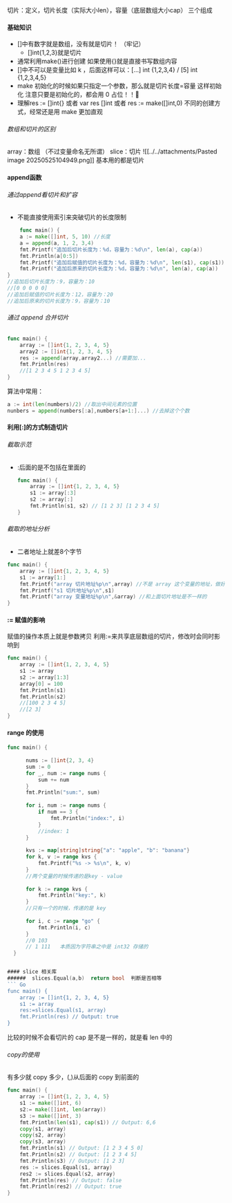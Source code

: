 切片：定义，切片长度（实际大小len），容量（底层数组大小cap）  三个组成
#### 基础知识
- \[]中有数字就是数组，没有就是切片！ （牢记）
	- \[]int{1,2,3}就是切片
- 通常利用make()进行创建  如果使用{}就是直接书写数组内容
- \[]中不可以是变量比如 k  ，后面这样可以：\[...] int {1,2,3,4}  / \[5] int {1,2,3,4,5}
- make 初始化的时候如果只指定一个参数，那么就是切片长度=容量 这样初始化   注意只要是初始化的，都会用 0 占位！！
- 理解res := \[]int{}   或者  var res \[]int 或者 res := make(\[]int,0)   不同的创建方式，经常还是用 make 更加直观
###### 数组和切片的区别
array：数组   （不过变量命名无所谓）   slice：切片
![[../../attachments/Pasted image 20250525104949.png]]
基本用的都是切片
#### append函数
###### 通过append看切片和扩容
- 不能直接使用索引来突破切片的长度限制
``` go
	func main() {
	a := make([]int, 5, 10) //长度
	a = append(a, 1, 2, 3,4)
    fmt.Printf("追加后切片长度为：%d，容量为：%d\n", len(a), cap(a))
    fmt.Println(a[0:5])
    fmt.Printf("追加后赋值的切片长度为：%d，容量为：%d\n", len(s1), cap(s1))
    fmt.Printf("追加后原来的切片长度为：%d，容量为：%d\n", len(a), cap(a))
}
//追加后切片长度为：9，容量为：10
//[0 0 0 0 0]
//追加后赋值的切片长度为：12，容量为：20 
//追加后原来的切片长度为：9，容量为：10
```
######  通过 append 合并切片
``` GO
func main() {
    array := []int{1, 2, 3, 4, 5}
    array2 := []int{1, 2, 3, 4, 5}
    res := append(array,array2...) //需要加...
    fmt.Println(res)
    //[1 2 3 4 5 1 2 3 4 5]
}
```
算法中常用：
``` GO
a := int(len(numbers)/2) //取出中间元素的位置
nunbers = append(numbers[:a],numbers[a+1:]...) //去掉这个个数
```


 #### 利用\[:]的方式制造切片
 ###### 截取示范
 - :后面的是不包括在里面的
	``` GO
	func main() {
	    array := []int{1, 2, 3, 4, 5}
	    s1 := array[:3]
	    s2 := array[:]
	    fmt.Println(s1, s2) // [1 2 3] [1 2 3 4 5]
	}
	```

###### 截取的地址分析
- 二者地址上就差8个字节
``` GO
func main() {
    array := []int{1, 2, 3, 4, 5}
    s1 := array[1:]
    fmt.Printf("array 切片地址%p\n",array) //不是 array 这个变量的地址，做好区分
    fmt.Printf("s1 切片地址%p\n",s1)
    fmt.Printf("array 变量地址%p\n",&array) //和上面切片地址是不一样的
}
```

#### := 赋值的影响
赋值的操作本质上就是参数拷贝
利用:=来共享底层数组的切片，修改时会同时影响到
``` Go
func main() {
    array := []int{1, 2, 3, 4, 5}
    s1 := array
    s2 := array[1:3]
    array[0] = 100
    fmt.Println(s1)
    fmt.Println(s2)
    //[100 2 3 4 5]
    //[2 3]
}
```

#### range 的使用
``` GO
func main() {
  
      nums := []int{2, 3, 4}
      sum := 0
      for _, num := range nums {
          sum += num
      }
      fmt.Println("sum:", sum)
  
      for i, num := range nums {
          if num == 3 {
              fmt.Println("index:", i)
          }
          //index: 1 
      }
  
      kvs := map[string]string{"a": "apple", "b": "banana"}
      for k, v := range kvs {
          fmt.Printf("%s -> %s\n", k, v)
      }
      //两个变量的时候传递的是key - value
  
      for k := range kvs {
          fmt.Println("key:", k)
      }
      //只有一个的时候，传递的是 key
  
      for i, c := range "go" {
          fmt.Println(i, c)
      }
      //0 103
      // 1 111   本质因为字符串之中是 int32 存储的
  }


#### slice 相关库
######  slices.Equal(a,b)  return bool  判断是否相等
``` Go
func main() {
    array := []int{1, 2, 3, 4, 5}
    s1 := array
    res:=slices.Equal(s1, array)
    fmt.Println(res) // Output: true
}
```
比较的时候不会看切片的 cap 是不是一样的，就是看 len 中的

###### copy的使用
有多少就 copy 多少，(,)从后面的 copy 到前面的
``` Go
func main() {
	array := []int{1, 2, 3, 4, 5}
	s1 := make([]int, 6)
    s2:= make([]int, len(array))
    s3 := make([]int, 3)
	fmt.Println(len(s1), cap(s1)) // Output: 6,6
	copy(s1, array)
    copy(s2, array)
    copy(s3, array)
	fmt.Println(s1) // Output: [1 2 3 4 5 0]
    fmt.Println(s2) // Output: [1 2 3 4 5]
    fmt.Println(s3) // Output: [1 2 3]
	res := slices.Equal(s1, array)
    res2 := slices.Equal(s2, array)
	fmt.Println(res) // Output: false
    fmt.Println(res2) // Output: true
}
```